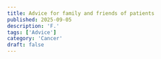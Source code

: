 ```yaml
---
title: Advice for family and friends of patients
published: 2025-09-05
description: 'F.'
tags: ['Advice']
category: 'Cancer'
draft: false
---
```


